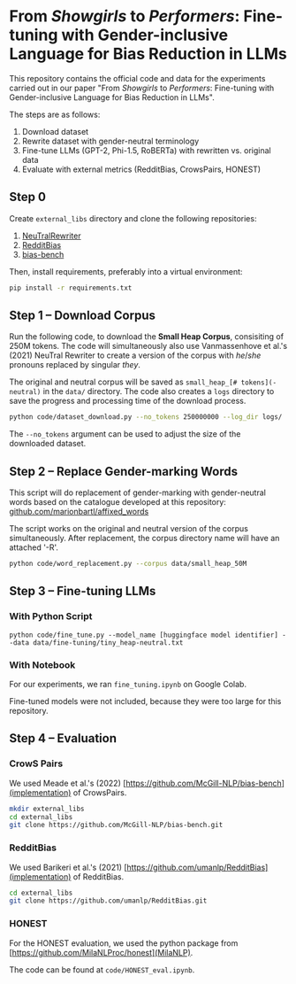 # From _Showgirls_ to _Performers_: Fine-tuning with Gender-inclusive Language for Bias Reduction in LLMs

This repository contains the official code and data for the experiments carried out in our paper "From _Showgirls_ to _Performers_: Fine-tuning with Gender-inclusive Language for Bias Reduction in LLMs". 

The steps are as follows: 

1. Download dataset 
2. Rewrite dataset with gender-neutral terminology
4. Fine-tune LLMs (GPT-2, Phi-1.5, RoBERTa) with rewritten vs. original data
5. Evaluate with external metrics (RedditBias, CrowsPairs, HONEST)

## Step 0

Create `external_libs` directory and clone the following repositories: 

1. [NeuTralRewriter](https://github.com/vnmssnhv/NeuTralRewriter)
2. [RedditBias](https://github.com/SoumyaBarikeri/RedditBias)
3. [bias-bench](https://github.com/McGill-NLP/bias-bench)


Then, install requirements, preferably into a virtual environment: 
```sh
pip install -r requirements.txt
```

## Step 1 &ndash; Download Corpus

Run the following code, to download the **Small Heap Corpus**, consisiting of 250M tokens. The code will simultaneously also use Vanmassenhove et al.'s (2021) NeuTral Rewriter to create a version of the corpus with _he_/_she_ pronouns replaced by singular _they_.

The original and neutral corpus will be saved as `small_heap_[# tokens](-neutral)` in the `data/` directory.
The code also creates a `logs` directory to save the progress and processing time of the download process.

```sh
python code/dataset_download.py --no_tokens 250000000 --log_dir logs/
```

The `--no_tokens` argument can be used to adjust the size of the downloaded dataset.


## Step 2 &ndash; Replace Gender-marking Words

This script will do replacement of gender-marking with gender-neutral words based on the catalogue developed at this repository: [github.com/marionbartl/affixed_words](https://github.com/marionbartl/affixed_words)

The script works on the original and neutral version of the corpus simultaneously. After replacement, the corpus directory name will have an attached '-R'. 

```sh
python code/word_replacement.py --corpus data/small_heap_50M
```

## Step 3 &ndash; Fine-tuning LLMs

### With Python Script

```
python code/fine_tune.py --model_name [huggingface model identifier] --data data/fine-tuning/tiny_heap-neutral.txt
```

### With Notebook 

For our experiments, we ran `fine_tuning.ipynb` on Google Colab. 

Fine-tuned models were not included, because they were too large for this repository. 

## Step 4 &ndash; Evaluation

### CrowS Pairs

We used Meade et al.'s (2022) [https://github.com/McGill-NLP/bias-bench](implementation) of CrowsPairs.

```sh
mkdir external_libs
cd external_libs
git clone https://github.com/McGill-NLP/bias-bench.git
```

### RedditBias

We used Barikeri et al.'s (2021) [https://github.com/umanlp/RedditBias](implementation) of RedditBias. 

```sh
cd external_libs
git clone https://github.com/umanlp/RedditBias.git
```

### HONEST

For the HONEST evaluation, we used the python package from [https://github.com/MilaNLProc/honest](MilaNLP). 

The code can be found at `code/HONEST_eval.ipynb`. 

